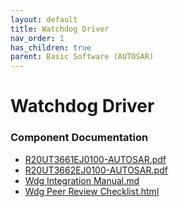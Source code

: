 ```yaml
---
layout: default
title: Watchdog Driver
nav_order: 1
has_children: true
parent: Basic Software (AUTOSAR)
---
```

# Watchdog Driver
### Component Documentation

- [R20UT3661EJ0100-AUTOSAR.pdf](doc/R20UT3661EJ0100-AUTOSAR.pdf)
- [R20UT3662EJ0100-AUTOSAR.pdf](doc/R20UT3662EJ0100-AUTOSAR.pdf)
- [Wdg Integration Manual.md](doc/Wdg%20Integration%20Manual.md)
- [Wdg Peer Review Checklist.html](doc/Wdg%20Peer%20Review%20Checklist.html)


